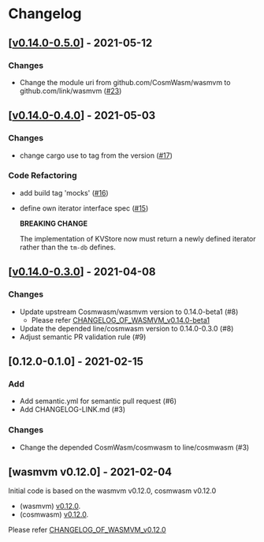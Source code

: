 # Changelog


## [[v0.14.0-0.5.0](https://github.com/line/wasmvm/compare/v0.14.0-0.4.0...v0.14.0-0.5.0)] - 2021-05-12

### Changes

* Change the module uri from github.com/CosmWasm/wasmvm to github.com/link/wasmvm ([#23](https://github.com/line/wasmvm/issues/23))


## [[v0.14.0-0.4.0](https://github.com/line/wasmvm/compare/v0.14.0-0.3.0...v0.14.0-0.4.0)] - 2021-05-03

### Changes

* change cargo use to tag from the version ([#17](https://github.com/line/wasmvm/issues/17))

### Code Refactoring

* add build tag 'mocks' ([#16](https://github.com/line/wasmvm/issues/16))
* define own iterator interface spec ([#15](https://github.com/line/wasmvm/issues/15))

  **BREAKING CHANGE**

  The implementation of KVStore now must return a newly defined iterator rather than the `tm-db` defines.


## [[v0.14.0-0.3.0](https://github.com/line/wasmvm/compare/v0.12.0-0.1.0...v0.14.0-0.3.0)] - 2021-04-08

### Changes
* Update upstream Cosmwasm/wasmvm version to 0.14.0-beta1 (#8)
  - Please refer [CHANGELOG_OF_WASMVM_v0.14.0-beta1](https://github.com/CosmWasm/wasmvm/blob/v0.14.0-beta1/CHANGELOG.md)
* Update the depended line/cosmwasm version to 0.14.0-0.3.0 (#8)
* Adjust semantic PR validation rule (#9)


## [0.12.0-0.1.0] - 2021-02-15

### Add
* Add semantic.yml for semantic pull request (#6)
* Add CHANGELOG-LINK.md (#3)

### Changes
* Change the depended CosmWasm/cosmwasm to line/cosmwasm (#3)


## [wasmvm v0.12.0] - 2021-02-04
Initial code is based on the wasmvm v0.12.0, cosmwasm v0.12.0

* (wasmvm) [v0.12.0](https://github.com/CosmWasm/wasmvm/releases/tag/v0.12.0).
* (cosmwasm) [v0.12.0](https://github.com/CosmWasm/cosmwasm/releases/tag/v0.12.0).

Please refer [CHANGELOG_OF_WASMVM_v0.12.0](https://github.com/CosmWasm/wasmvm/releases?after=v0.13.0)
